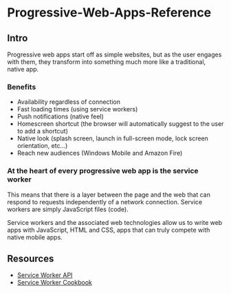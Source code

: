 # Progressive-Web-Apps-Reference

## Intro

Progressive web apps start off as simple websites, but as the user engages with them, they transform into something much more like a traditional, native app.

### Benefits
* Availability regardless of connection
* Fast loading times (using service workers)
* Push notifications (native feel)
* Homescreen shortcut (the browser will automatically suggest to the user to add a shortcut)
* Native look (splash screen, launch in full-screen mode, lock screen orientation, etc...)
* Reach new audiences (Windows Mobile and Amazon Fire)

### At the heart of every progressive web app is **the service worker**

This means that there is a layer between the page and the web that can respond to requests independently of a network connection. Service workers are simply JavaScript files (code).

Service workers and the associated web technologies allow us to write web apps with JavaScript, HTML and CSS, apps that can truly compete with native mobile apps.

## Resources

* [Service Worker API](https://developer.mozilla.org/en-US/docs/Web/API/Service_Worker_API) 
* [Service Worker Cookbook](https://serviceworke.rs/) 
